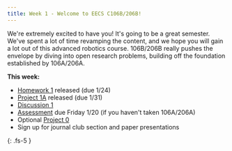 ```yaml
---
title: Week 1 - Welcome to EECS C106B/206B!
---
```


We're extremely excited to have you! It's going to be a great semester. We've spent a lot of time revamping the content, and we hope you will gain a lot out of this advanced robotics course. 106B/206B really pushes the envelope by diving into open research problems, building off the foundation established by 106A/206A. 

**This week:**
- [Homework 1](https://ucb-ee106.github.io/106b-sp23site/assets/hw/Homework_1__Dynamical_Systems.pdf) released (due 1/24)
- [Project 1A](https://ucb-ee106.github.io/106b-sp23site/assets/proj/proj1a.pdf) released (due 1/31)
- [Discussion 1](https://ucb-ee106.github.io/106b-sp23site/assets/disc/Discussion_1_Dynamical_Systems.pdf)
- [Assessment](https://ucb-ee106.github.io/106b-sp23site/assets/misc/Background_Assessment.pdf) due Friday 1/20 (if you haven't taken 106A/206A)
- Optional [Project 0](https://ucb-ee106.github.io/106b-sp23site/assets/proj/proj0.pdf)
- Sign up for journal club section and paper presentations

{: .fs-5 }
